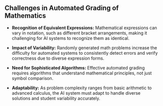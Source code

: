 ## Challenges in Automated Grading of Mathematics

- **Recognition of Equivalent Expressions:** Mathematical expressions can vary in notation, such as different bracket arrangements, making it challenging for AI systems to recognize them as identical.

- **Impact of Variability:** Randomly generated math problems increase the difficulty for automated systems to consistently detect errors and verify correctness due to diverse expression forms.

- **Need for Sophisticated Algorithms:** Effective automated grading requires algorithms that understand mathematical principles, not just symbol comparison.

- **Adaptability:** As problem complexity ranges from basic arithmetic to advanced calculus, the AI system must adapt to handle diverse solutions and student variability accurately.
